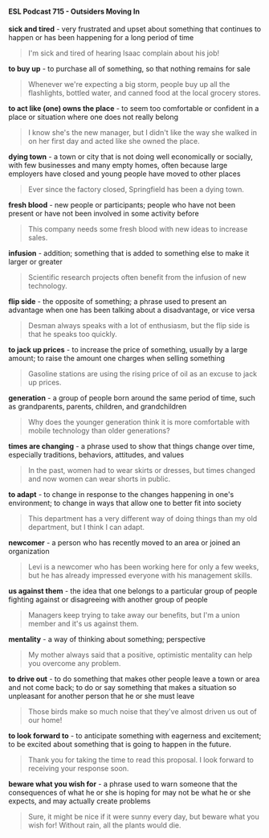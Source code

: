 #### ESL Podcast 715 - Outsiders Moving In

**sick and tired** - very frustrated and upset about something that continues to
happen or has been happening for a long period of time

> I'm sick and tired of hearing Isaac complain about his job!

**to buy up** - to purchase all of something, so that nothing remains for sale

> Whenever we're expecting a big storm, people buy up all the flashlights, bottled
water, and canned food at the local grocery stores.

**to act like (one) owns the place** - to seem too comfortable or confident in a
place or situation where one does not really belong

> I know she's the new manager, but I didn't like the way she walked in on her
first day and acted like she owned the place.

**dying town** - a town or city that is not doing well economically or socially, with
few businesses and many empty homes, often because large employers have
closed and young people have moved to other places

> Ever since the factory closed, Springfield has been a dying town.

**fresh blood** - new people or participants; people who have not been present or
have not been involved in some activity before

> This company needs some fresh blood with new ideas to increase sales.

**infusion** - addition; something that is added to something else to make it larger
or greater

> Scientific research projects often benefit from the infusion of new technology.

**flip side** - the opposite of something; a phrase used to present an advantage
when one has been talking about a disadvantage, or vice versa

> Desman always speaks with a lot of enthusiasm, but the flip side is that he
speaks too quickly.

**to jack up prices** - to increase the price of something, usually by a large
amount; to raise the amount one charges when selling something

> Gasoline stations are using the rising price of oil as an excuse to jack up prices.

**generation** - a group of people born around the same period of time, such as
grandparents, parents, children, and grandchildren

> Why does the younger generation think it is more comfortable with mobile
technology than older generations?

**times are changing** - a phrase used to show that things change over time,
especially traditions, behaviors, attitudes, and values

> In the past, women had to wear skirts or dresses, but times changed and now
women can wear shorts in public.

**to adapt** - to change in response to the changes happening in one's
environment; to change in ways that allow one to better fit into society

> This department has a very different way of doing things than my old
department, but I think I can adapt.

**newcomer** - a person who has recently moved to an area or joined an
organization

> Levi is a newcomer who has been working here for only a few weeks, but he
has already impressed everyone with his management skills.

**us against them** - the idea that one belongs to a particular group of people
fighting against or disagreeing with another group of people

> Managers keep trying to take away our benefits, but I'm a union member and
it's us against them.

**mentality** - a way of thinking about something; perspective

> My mother always said that a positive, optimistic mentality can help you
overcome any problem.

**to drive out** - to do something that makes other people leave a town or area and
not come back; to do or say something that makes a situation so unpleasant for
another person that he or she must leave

> Those birds make so much noise that they've almost driven us out of our home!

**to look forward to** - to anticipate something with eagerness and excitement; to
be excited about something that is going to happen in the future.

> Thank you for taking the time to read this proposal. I look forward to receiving
your response soon.

**beware what you wish for** - a phrase used to warn someone that the
consequences of what he or she is hoping for may not be what he or she
expects, and may actually create problems

> Sure, it might be nice if it were sunny every day, but beware what you wish for!
Without rain, all the plants would die.

